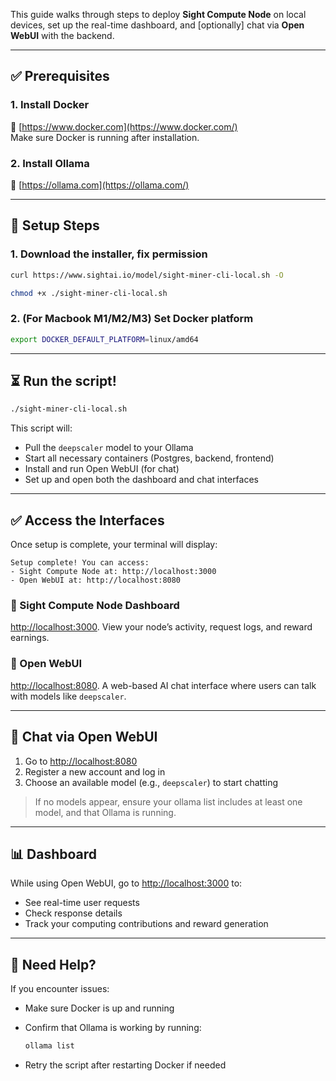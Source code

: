 This guide walks through steps to deploy **Sight Compute Node** on local devices, set up the real-time dashboard, and [optionally] chat via **Open WebUI** with the backend.

---

## ✅ Prerequisites

### 1. Install Docker

🔗  [https://www.docker.com](https://www.docker.com/) \
Make sure Docker is running after installation.



### 2. Install Ollama


🔗  [https://ollama.com](https://ollama.com/)


---

## 🚀 Setup Steps

### 1. Download the installer, fix permission

```bash
curl https://www.sightai.io/model/sight-miner-cli-local.sh -O
```

```bash
chmod +x ./sight-miner-cli-local.sh
```

### 2. (For Macbook M1/M2/M3) Set Docker platform

```bash
export DOCKER_DEFAULT_PLATFORM=linux/amd64

```

---

## ⏳ Run the script!
```bash
./sight-miner-cli-local.sh

```
This script will:

- Pull the `deepscaler` model to your Ollama
- Start all necessary containers (Postgres, backend, frontend)
- Install and run Open WebUI (for chat)
- Set up and open both the dashboard and chat interfaces

---

## ✅ Access the Interfaces

Once setup is complete, your terminal will display:

```
Setup complete! You can access:
- Sight Compute Node at: http://localhost:3000
- Open WebUI at: http://localhost:8080

```

### 🔹 Sight Compute Node Dashboard
[http://localhost:3000](http://localhost:3000).
View your node’s activity, request logs, and reward earnings.

### 🔹 Open WebUI
[http://localhost:8080](http://localhost:8080).
A web-based AI chat interface where users can talk with models like `deepscaler`.

---

## 💬 Chat via Open WebUI

1. Go to [http://localhost:8080](http://localhost:8080/)
2. Register a new account and log in
3. Choose an available model (e.g., `deepscaler`) to start chatting

> If no models appear, ensure your ollama list includes at least one model, and that Ollama is running.
> 

---

## 📊 Dashboard

While using Open WebUI, go to [http://localhost:3000](http://localhost:3000/) to:

- See real-time user requests
- Check response details
- Track your computing contributions and reward generation

---

## 🧩 Need Help?

If you encounter issues:

- Make sure Docker is up and running
- Confirm that Ollama is working by running:
    
    ```bash
    ollama list
    ```
    
- Retry the script after restarting Docker if needed
